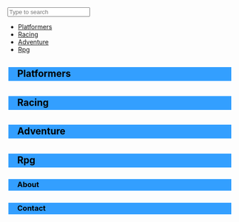 <html lang="en" dir="ltr">
  <head>
  	<meta charset="utf-8">
  	<link rel="stylesheet" type="text/css" href="">
  </head>
  <body text="Black" style="background: url(https://cdn4.vectorstock.com/i/1000x1000/44/13/funny-cartoon-whale-jumps-out-of-the-water-vector-13784413.jpg); background-size: 80%">
  	<div class="search-box">
  		<input class="search-txt" type="text" name=""  placeholder="Type to search">
  		<a class="search-btn" href='#'>
    <i class="fas fa-search"></i>  
  		</a>
  	</div>
     <ul>
    <li><a href="#platformers">Platformers</a></li>
    <li><a href="#racing">Racing</a></li>
    <li><a href="#adventure">Adventure</a></li>
    <li><a href="#rpg">Rpg</a></li>
  </ul>  
       <h2><p style='padding: 2px 6px 4px 20px; background-color: #339FFF; border: #FFFFFF 2px solid'>Platformers</p></h2>
       <h2><p style='padding: 2px 6px 4px 20px; background-color: #339FFF; border: #FFFFFF 2px solid'>Racing</p></h2>
       <h2><p style='padding: 2px 6px 4px 20px; background-color: #339FFF; border: #FFFFFF 2px solid'>Adventure</p></h2>
       <h2><p style='padding: 2px 6px 4px 20px; background-color: #339FFF; border: #FFFFFF 2px solid'>Rpg</p></h2>
       <h3><p style='padding: 2px 6px 4px 20px; background-color: #339FFF; border: #FFFFFF 2px solid'>About</p></h3> 
       <h3><p style='padding: 2px 6px 4px 20px; background-color: #339FFF; border: #FFFFFF 2px solid'>Contact</p></h3>
  </body>
</html>

